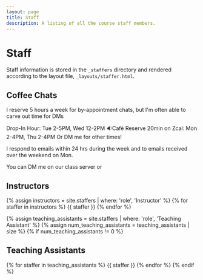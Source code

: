 ```yaml
---
layout: page
title: Staff
description: A listing of all the course staff members.
---
```


# Staff

Staff information is stored in the `_staffers` directory and rendered according to the layout file, `_layouts/staffer.html`.

## Coffee Chats

I reserve 5 hours a week for by-appointment chats, but I'm often able to carve out time for DMs 

Drop-In Hour: Tue 2-5PM, Wed 12-2PM 🔉Café
Reserve 20min on Zcal: Mon 2-4PM, Thu 2-4PM
Or DM me for other times!

I respond to emails within 24 hrs during the week and to emails received over the weekend on Mon.

You can DM me on our class server or 


## Instructors

{% assign instructors = site.staffers | where: 'role', 'Instructor' %}
{% for staffer in instructors %}
{{ staffer }}
{% endfor %}

{% assign teaching_assistants = site.staffers | where: 'role', 'Teaching Assistant' %}
{% assign num_teaching_assistants = teaching_assistants | size %}
{% if num_teaching_assistants != 0 %}
## Teaching Assistants

{% for staffer in teaching_assistants %}
{{ staffer }}
{% endfor %}
{% endif %}
